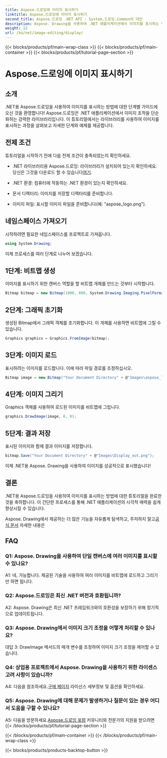 ```yaml
---
title: Aspose.드로잉에 이미지 표시하기
linktitle: Aspose.드로잉에 이미지 표시하기
second_title: Aspose.드로잉 .NET API - System.드로잉.Common의 대안
description: Aspose. Drawing을 사용하여 .NET 애플리케이션에서 이미지를 표시하는 방법을 알아보세요. 쉬운 단계를 알아보려면 튜토리얼을 따라하고 시각적 콘텐츠를 향상하세요.
weight: 12
url: /ko/net/image-editing/display/
---
```


{{< blocks/products/pf/main-wrap-class >}}
{{< blocks/products/pf/main-container >}}
{{< blocks/products/pf/tutorial-page-section >}}

# Aspose.드로잉에 이미지 표시하기

## 소개

.NET용 Aspose.드로잉을 사용하여 이미지를 표시하는 방법에 대한 단계별 가이드에 오신 것을 환영합니다! Aspose.드로잉은 .NET 애플리케이션에서 이미지 조작을 단순화하는 강력한 라이브러리입니다. 이 튜토리얼에서는 라이브러리를 사용하여 이미지를 표시하는 과정을 살펴보고 자세한 단계와 예제를 제공합니다.

## 전제 조건

튜토리얼을 시작하기 전에 다음 전제 조건이 충족되었는지 확인하세요.

-  .NET 라이브러리용 Aspose.드로잉: 라이브러리가 설치되어 있는지 확인하세요. 당신은 그것을 다운로드 할 수 있습니다[여기](https://releases.aspose.com/drawing/net/).

- .NET 환경: 컴퓨터에 작동하는 .NET 환경이 있는지 확인하세요.

- 문서 디렉터리: 이미지를 저장할 디렉터리를 준비합니다.

- 이미지 파일: 표시할 이미지 파일을 준비합니다(예: "aspose_logo.png").

## 네임스페이스 가져오기

시작하려면 필요한 네임스페이스를 프로젝트로 가져옵니다.

```csharp
using System.Drawing;
```

이제 프로세스를 여러 단계로 나누어 보겠습니다.

## 1단계: 비트맵 생성

이미지를 표시하기 위한 캔버스 역할을 할 비트맵 개체를 만드는 것부터 시작합니다.

```csharp
Bitmap bitmap = new Bitmap(1000, 800, System.Drawing.Imaging.PixelFormat.Format32bppPArgb);
```

## 2단계: 그래픽 초기화

생성된 Bitmap에서 그래픽 객체를 초기화합니다. 이 개체를 사용하면 비트맵에 그릴 수 있습니다.

```csharp
Graphics graphics = Graphics.FromImage(bitmap);
```

## 3단계: 이미지 로드

표시하려는 이미지를 로드합니다. 이에 따라 파일 경로를 조정하십시오.

```csharp
Bitmap image = new Bitmap("Your Document Directory" + @"Images\aspose_logo.png");
```

## 4단계: 이미지 그리기

Graphics 객체를 사용하여 로드된 이미지를 비트맵에 그립니다.

```csharp
graphics.DrawImage(image, 0, 0);
```

## 5단계: 결과 저장

표시된 이미지와 함께 결과 이미지를 저장합니다.

```csharp
bitmap.Save("Your Document Directory" + @"Images\Display_out.png");
```

이제 .NET용 Aspose. Drawing을 사용하여 이미지를 성공적으로 표시했습니다!

## 결론

.NET용 Aspose.드로잉을 사용하여 이미지를 표시하는 방법에 대한 튜토리얼을 완료한 것을 축하합니다. 이 간단한 프로세스를 통해 .NET 애플리케이션의 시각적 매력을 쉽게 향상시킬 수 있습니다.

Aspose. Drawing에서 제공하는 더 많은 기능을 자유롭게 탐색하고, 주저하지 말고[공식 문서](https://reference.aspose.com/drawing/net/) 자세한 내용은

## FAQ

### Q1: Aspose. Drawing을 사용하여 단일 캔버스에 여러 이미지를 표시할 수 있나요?

A1: 네, 가능합니다. 제공된 기술을 사용하여 여러 이미지를 비트맵에 로드하고 그리기만 하면 됩니다.

### Q2: Aspose.드로잉은 최신 .NET 버전과 호환됩니까?

A2: Aspose. Drawing은 최신 .NET 프레임워크와의 호환성을 보장하기 위해 정기적으로 업데이트됩니다.

### Q3: Aspose. Drawing에서 이미지 크기 조정을 어떻게 처리할 수 있나요?

대답 3: DrawImage 메서드의 매개 변수를 조정하여 이미지 크기 조정을 제어할 수 있습니다.

### Q4: 상업용 프로젝트에서 Aspose. Drawing을 사용하기 위한 라이센스 고려 사항이 있습니까?

A4: 다음을 참조하세요.[구매 페이지](https://purchase.aspose.com/buy) 라이선스 세부정보 및 옵션을 확인하세요.

### Q5: Aspose. Drawing에 대해 문제가 발생하거나 질문이 있는 경우 어디서 도움을 구할 수 있나요?

 A5: 다음을 방문하세요.[Aspose.드로잉 포럼](https://forum.aspose.com/c/diagram/17) 커뮤니티와 전문가의 지원을 받으려면
{{< /blocks/products/pf/tutorial-page-section >}}

{{< /blocks/products/pf/main-container >}}
{{< /blocks/products/pf/main-wrap-class >}}

{{< blocks/products/products-backtop-button >}}
